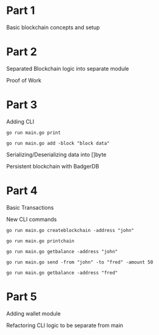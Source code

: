 # Part 1

Basic blockchain concepts and setup

# Part 2

Separated Blockchain logic into separate module

Proof of Work

# Part 3

Adding CLI

`go run main.go print`

`go run main.go add -block "block data"`

Serializing/Deserializing data into []byte

Persistent blockchain with BadgerDB

# Part 4

Basic Transactions

New CLI commands

`go run main.go createblockchain -address "john"`

`go run main.go printchain`

`go run main.go getbalance -address "john"`

`go run main.go send -from "john" -to "fred" -amount 50`

`go run main.go getbalance -address "fred"`

# Part 5

Adding wallet module

Refactoring CLI logic to be separate from main

